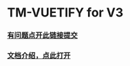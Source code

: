 # TM-VUETIFY for V3

### [有问题点开此链接提交](https://gitee.com/LYTB/tmui-design)

### [文档介绍，点此打开](https://tmui.design/)


